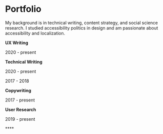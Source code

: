 # Portfolio

My background is in technical writing, content strategy, and social science research. I studied accessibility politics in design and am passionate about accessibility and localization. 

**UX Writing**

2020 - present

**Technical Writing**

2020 - present

2017 - 2018

**Copywriting**

2017 - present

**User Research**

2019 - present

\*\*\*\*

